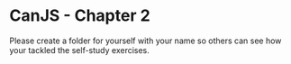 # CanJS - Chapter 2
Please create a folder for yourself with your name so others can see how your tackled the self-study exercises.

